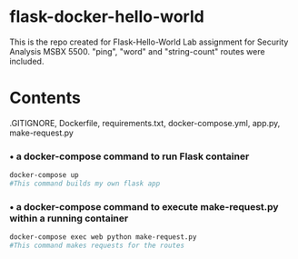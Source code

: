 # flask-docker-hello-world
This is the repo created for Flask-Hello-World Lab assignment for Security Analysis MSBX 5500.
"ping", "word" and "string-count" routes were included.

# Contents
.GITIGNORE, Dockerfile, requirements.txt, docker-compose.yml, app.py, make-request.py

### • a docker-compose command to run Flask container
```bash
docker-compose up
#This command builds my own flask app
```

### • a docker-compose command to execute make-request.py within a running container
```bash
docker-compose exec web python make-request.py
#This command makes requests for the routes
```
